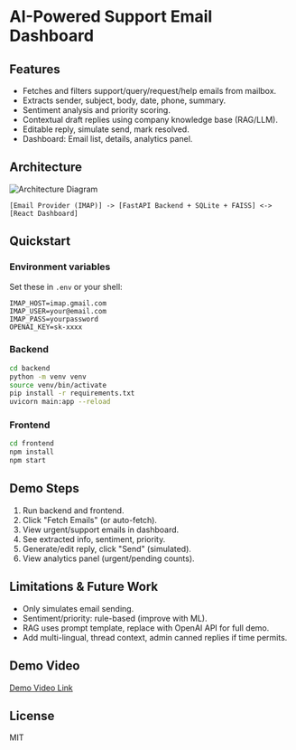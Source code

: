 # AI-Powered Support Email Dashboard

## Features

- Fetches and filters support/query/request/help emails from mailbox.
- Extracts sender, subject, body, date, phone, summary.
- Sentiment analysis and priority scoring.
- Contextual draft replies using company knowledge base (RAG/LLM).
- Editable reply, simulate send, mark resolved.
- Dashboard: Email list, details, analytics panel.

## Architecture

![Architecture Diagram](docs/architecture.png)

```
[Email Provider (IMAP)] -> [FastAPI Backend + SQLite + FAISS] <-> [React Dashboard]
```

## Quickstart

### Environment variables

Set these in `.env` or your shell:

```
IMAP_HOST=imap.gmail.com
IMAP_USER=your@email.com
IMAP_PASS=yourpassword
OPENAI_KEY=sk-xxxx
```

### Backend

```bash
cd backend
python -m venv venv
source venv/bin/activate
pip install -r requirements.txt
uvicorn main:app --reload
```

### Frontend

```bash
cd frontend
npm install
npm start
```

## Demo Steps

1. Run backend and frontend.
2. Click "Fetch Emails" (or auto-fetch).
3. View urgent/support emails in dashboard.
4. See extracted info, sentiment, priority.
5. Generate/edit reply, click "Send" (simulated).
6. View analytics panel (urgent/pending counts).

## Limitations & Future Work

- Only simulates email sending.
- Sentiment/priority: rule-based (improve with ML).
- RAG uses prompt template, replace with OpenAI API for full demo.
- Add multi-lingual, thread context, admin canned replies if time permits.

## Demo Video

[Demo Video Link](https://your-demo-link)

## License

MIT
